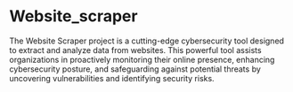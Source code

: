 # Website_scraper
The Website Scraper project is a cutting-edge cybersecurity tool designed to extract and analyze data from websites. This powerful tool assists organizations in proactively monitoring their online presence, enhancing cybersecurity posture, and safeguarding against potential threats by uncovering vulnerabilities and identifying security risks.
